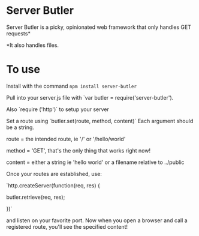 # Server Butler

Server Butler is a picky, opinionated web framework that only handles GET requests*
<p>*It also handles files.</p>


# To use

Install with the command `npm install server-butler`
<p> Pull into your server.js file with `var butler = require('server-butler').</p>
<p> Also `require ('http')` to setup your server
<p> Set a route using `butler.set(route, method, content)` Each argument should be a string.</p>
<p> route = the intended route, ie '/' or '/hello/world' </p>
<p> method = 'GET', that's the only thing that works right now! </p>
<p> content = either a string ie 'hello world' or a filename relative to ../public</p>
<p>
<p> Once your routes are established, use:</p>
 `http.createServer(function(req, res) { </p>
    butler.retrieve(req, res);</p>
})`</p>
<p> and listen on your favorite port.  Now when you open a browser and call a registered route, you'll see the specified content!

